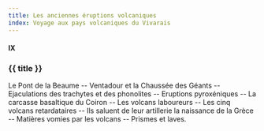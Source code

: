 ```yaml
---
title: Les anciennes éruptions volcaniques
index: Voyage aux pays volcaniques du Vivarais
---
```


#### IX

### {{ title }}

<div id="tltr">

Le Pont de la Beaume -- Ventadour et la Chaussée des Géants -- Ejaculations des
trachytes et des phonolites -- Eruptions pyroxéniques -- La carcasse basaltique
du Coiron -- Les volcans laboureurs -- Les cinq volcans retardataires -- Ils
saluent de leur artillerie la naissance de la Grèce -- Matières vomies par les
volcans -- Prismes et laves.

</div>
